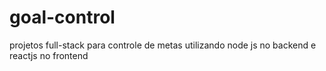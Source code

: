 # goal-control
projetos full-stack para controle de metas utilizando node js no backend e reactjs no frontend
